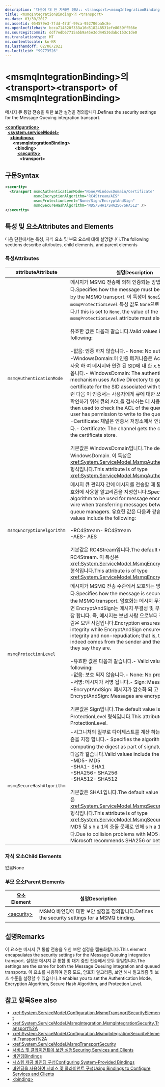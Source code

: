 ```yaml
---
description: '다음에 대 한 자세한 정보:: <transport><msmqIntegrationBinding>'
title: <msmqIntegrationBinding>의 <transport>
ms.date: 03/30/2017
ms.assetid: 054579e3-7fdd-47df-99ca-952706ba5c8e
ms.openlocfilehash: bcca714320f333a16d518248531efe8039ff566e
ms.sourcegitcommit: ddf7edb67715a5b9a45e3dd44536dabc153c1de0
ms.translationtype: MT
ms.contentlocale: ko-KR
ms.lasthandoff: 02/06/2021
ms.locfileid: "99773526"
---
```

# <a name="transport-of-msmqintegrationbinding"></a><span data-ttu-id="232d9-103">\<msmqIntegrationBinding>의 \<transport></span><span class="sxs-lookup"><span data-stu-id="232d9-103">\<transport> of \<msmqIntegrationBinding></span></span>

<span data-ttu-id="232d9-104">메시지 큐 통합 전송을 위한 보안 설정을 정의합니다.</span><span class="sxs-lookup"><span data-stu-id="232d9-104">Defines the security settings for the Message Queuing integration transport.</span></span>  
  
[**\<configuration>**](../configuration-element.md)\
&nbsp;&nbsp;[**\<system.serviceModel>**](system-servicemodel.md)\
&nbsp;&nbsp;&nbsp;&nbsp;[**\<bindings>**](bindings.md)\
&nbsp;&nbsp;&nbsp;&nbsp;&nbsp;&nbsp;[**\<msmqIntegrationBinding>**](msmqintegrationbinding.md)\
&nbsp;&nbsp;&nbsp;&nbsp;&nbsp;&nbsp;&nbsp;&nbsp;**\<binding>**\
&nbsp;&nbsp;&nbsp;&nbsp;&nbsp;&nbsp;&nbsp;&nbsp;&nbsp;&nbsp;[**\<security>**](security-of-msmqintegrationbinding.md)\
&nbsp;&nbsp;&nbsp;&nbsp;&nbsp;&nbsp;&nbsp;&nbsp;&nbsp;&nbsp;&nbsp;&nbsp;**\<transport>**  
  
## <a name="syntax"></a><span data-ttu-id="232d9-105">구문</span><span class="sxs-lookup"><span data-stu-id="232d9-105">Syntax</span></span>  
  
```xml  
<security>
  <transport msmqAuthenticationMode="None/WindowsDomain/Certificate"
             msmqEncryptionAlgorithm="RC4Stream/AES"
             msmqProtectionLevel="None/Sign/EncryptAndSign"
             msmqSecureHashAlgorithm="MD5/SHA1/SHA256/SHA512" />
</security>
```  
  
## <a name="attributes-and-elements"></a><span data-ttu-id="232d9-106">특성 및 요소</span><span class="sxs-lookup"><span data-stu-id="232d9-106">Attributes and Elements</span></span>  

 <span data-ttu-id="232d9-107">다음 단원에서는 특성, 자식 요소 및 부모 요소에 대해 설명합니다.</span><span class="sxs-lookup"><span data-stu-id="232d9-107">The following sections describe attributes, child elements, and parent elements</span></span>  
  
### <a name="attributes"></a><span data-ttu-id="232d9-108">특성</span><span class="sxs-lookup"><span data-stu-id="232d9-108">Attributes</span></span>  
  
|<span data-ttu-id="232d9-109">attribute</span><span class="sxs-lookup"><span data-stu-id="232d9-109">Attribute</span></span>|<span data-ttu-id="232d9-110">설명</span><span class="sxs-lookup"><span data-stu-id="232d9-110">Description</span></span>|  
|---------------|-----------------|  
|`msmqAuthenticationMode`|<span data-ttu-id="232d9-111">메시지가 MSMQ 전송에 의해 인증되는 방법을 지정합니다.</span><span class="sxs-lookup"><span data-stu-id="232d9-111">Specifies how the message must be authenticated by the MSMQ transport.</span></span> <span data-ttu-id="232d9-112">이 특성이 `None`으로 설정되면 `msmqProtectionLevel` 특성 값도 `None`으로 설정되어야 합니다.</span><span class="sxs-lookup"><span data-stu-id="232d9-112">If this is set to `None`, the value of the `msmqProtectionLevel` attribute must also be set to `None`.</span></span><br /><br /> <span data-ttu-id="232d9-113">유효한 값은 다음과 같습니다.</span><span class="sxs-lookup"><span data-stu-id="232d9-113">Valid values include the following:</span></span><br /><br /> <span data-ttu-id="232d9-114">-없음: 인증 하지 않습니다.</span><span class="sxs-lookup"><span data-stu-id="232d9-114">-   None: No authentication.</span></span><br /><span data-ttu-id="232d9-115">-WindowsDomain:이 인증 메커니즘은 Active Directory를 사용 하 여 메시지와 연결 된 SID에 대 한 x.509 인증서를 가져옵니다.</span><span class="sxs-lookup"><span data-stu-id="232d9-115">-   WindowsDomain: The authentication mechanism uses Active Directory to get the X.509 certificate for the SID associated with the message.</span></span> <span data-ttu-id="232d9-116">그런 다음 이 인증서는 사용자에게 큐에 대한 쓰기 권한이 있는지 확인하기 위해 큐의 ACL을 검사하는 데 사용됩니다.</span><span class="sxs-lookup"><span data-stu-id="232d9-116">This is then used to check the ACL of the queue to ensure the user has permission to write to the queue.</span></span><br /><span data-ttu-id="232d9-117">-Certificate: 채널은 인증서 저장소에서 인증서를 가져옵니다.</span><span class="sxs-lookup"><span data-stu-id="232d9-117">-   Certificate: The channel gets the certificate from the certificate store.</span></span><br /><br /> <span data-ttu-id="232d9-118">기본값은 WindowsDomain입니다.</span><span class="sxs-lookup"><span data-stu-id="232d9-118">The default value is WindowsDomain.</span></span> <span data-ttu-id="232d9-119">이 특성은 <xref:System.ServiceModel.MsmqAuthenticationMode> 형식입니다.</span><span class="sxs-lookup"><span data-stu-id="232d9-119">This attribute is of type <xref:System.ServiceModel.MsmqAuthenticationMode>.</span></span>|  
|`msmqEncryptionAlgorithm`|<span data-ttu-id="232d9-120">메시지 큐 관리자 간에 메시지를 전송할 때 통신 중에 메시지 암호화에 사용할 알고리즘을 지정합니다.</span><span class="sxs-lookup"><span data-stu-id="232d9-120">Specifies the algorithm to be used for message encryption on the wire when transferring messages between message queue managers.</span></span> <span data-ttu-id="232d9-121">유효한 값은 다음과 같습니다.</span><span class="sxs-lookup"><span data-stu-id="232d9-121">Valid values include the following:</span></span><br /><br /> <span data-ttu-id="232d9-122">-RC4Stream</span><span class="sxs-lookup"><span data-stu-id="232d9-122">-   RC4Stream</span></span><br /><span data-ttu-id="232d9-123">-AES</span><span class="sxs-lookup"><span data-stu-id="232d9-123">-   AES</span></span><br /><br /> <span data-ttu-id="232d9-124">기본값은 RC4Stream입니다.</span><span class="sxs-lookup"><span data-stu-id="232d9-124">The default value is RC4Stream.</span></span> <span data-ttu-id="232d9-125">이 특성은 <xref:System.ServiceModel.MsmqEncryptionAlgorithm> 형식입니다.</span><span class="sxs-lookup"><span data-stu-id="232d9-125">This attribute is of type <xref:System.ServiceModel.MsmqEncryptionAlgorithm>.</span></span>|  
|`msmqProtectionLevel`|<span data-ttu-id="232d9-126">메시지가 MSMQ 전송 수준에서 보호되는 방식을 지정합니다.</span><span class="sxs-lookup"><span data-stu-id="232d9-126">Specifies how the message is secured at the level of the MSMQ transport.</span></span> <span data-ttu-id="232d9-127">암호화는 메시지 무결성을 보장 하는 반면 EncryptAndSign는 메시지 무결성 및 부인 방지를 모두 보장 합니다. 즉, 메시지는 보낸 사람 으로부터 전송 되 고 보낸 사람은 보낸 사람입니다.</span><span class="sxs-lookup"><span data-stu-id="232d9-127">Encryption ensures message integrity while EncryptAndSign ensures both message integrity and non-repudiation; that is, the message indeed comes from the sender and the sender is who they say they are.</span></span><br /><br /> <span data-ttu-id="232d9-128">-유효한 값은 다음과 같습니다.</span><span class="sxs-lookup"><span data-stu-id="232d9-128">-   Valid values include the following:</span></span><br /><span data-ttu-id="232d9-129">-없음: 보호 되지 않습니다.</span><span class="sxs-lookup"><span data-stu-id="232d9-129">-   None: No protection.</span></span><br /><span data-ttu-id="232d9-130">-서명: 메시지가 서명 됩니다.</span><span class="sxs-lookup"><span data-stu-id="232d9-130">-   Sign: Messages are signed.</span></span><br /><span data-ttu-id="232d9-131">-EncryptAndSign: 메시지가 암호화 되 고 서명 됩니다.</span><span class="sxs-lookup"><span data-stu-id="232d9-131">-   EncryptAndSign: Messages are encrypted and signed.</span></span><br /><br /> <span data-ttu-id="232d9-132">기본값은 Sign입니다.</span><span class="sxs-lookup"><span data-stu-id="232d9-132">The default value is Sign.</span></span> <span data-ttu-id="232d9-133">이 특성은 ProtectionLevel 형식입니다.</span><span class="sxs-lookup"><span data-stu-id="232d9-133">This attribute is of type ProtectionLevel.</span></span>|  
|`msmqSecureHashAlgorithm`|<span data-ttu-id="232d9-134">-시그니처의 일부로 다이제스트를 계산 하는 데 사용할 알고리즘을 지정 합니다.</span><span class="sxs-lookup"><span data-stu-id="232d9-134">-   Specifies the algorithm to be used in computing the digest as part of signatures.</span></span> <span data-ttu-id="232d9-135">유효한 값은 다음과 같습니다.</span><span class="sxs-lookup"><span data-stu-id="232d9-135">Valid values include the following:</span></span><br /><span data-ttu-id="232d9-136">-MD5</span><span class="sxs-lookup"><span data-stu-id="232d9-136">-   MD5</span></span><br /><span data-ttu-id="232d9-137">-SHA1</span><span class="sxs-lookup"><span data-stu-id="232d9-137">-   SHA1</span></span><br /><span data-ttu-id="232d9-138">-SHA256</span><span class="sxs-lookup"><span data-stu-id="232d9-138">-   SHA256</span></span><br /><span data-ttu-id="232d9-139">-SHA512</span><span class="sxs-lookup"><span data-stu-id="232d9-139">-   SHA512</span></span><br /><br /> <span data-ttu-id="232d9-140">기본값은 SHA1입니다.</span><span class="sxs-lookup"><span data-stu-id="232d9-140">The default value is SHA1.</span></span> <span data-ttu-id="232d9-141">이 특성은 <xref:System.ServiceModel.MsmqSecureHashAlgorithm> 형식입니다.</span><span class="sxs-lookup"><span data-stu-id="232d9-141">This attribute is of type <xref:System.ServiceModel.MsmqSecureHashAlgorithm>.</span></span><br><span data-ttu-id="232d9-142">MD5 및 s h a 1의 충돌 문제로 인해 s h a 1 이상을 권장 합니다.</span><span class="sxs-lookup"><span data-stu-id="232d9-142">Due to collision problems with MD5 and SHA1, Microsoft recommends SHA256 or better.</span></span>|  
  
### <a name="child-elements"></a><span data-ttu-id="232d9-143">자식 요소</span><span class="sxs-lookup"><span data-stu-id="232d9-143">Child Elements</span></span>  

 <span data-ttu-id="232d9-144">없음</span><span class="sxs-lookup"><span data-stu-id="232d9-144">None</span></span>  
  
### <a name="parent-elements"></a><span data-ttu-id="232d9-145">부모 요소</span><span class="sxs-lookup"><span data-stu-id="232d9-145">Parent Elements</span></span>  
  
|<span data-ttu-id="232d9-146">요소</span><span class="sxs-lookup"><span data-stu-id="232d9-146">Element</span></span>|<span data-ttu-id="232d9-147">설명</span><span class="sxs-lookup"><span data-stu-id="232d9-147">Description</span></span>|  
|-------------|-----------------|  
|[\<security>](security-of-basichttpbinding.md)|<span data-ttu-id="232d9-148">MSMQ 바인딩에 대한 보안 설정을 정의합니다.</span><span class="sxs-lookup"><span data-stu-id="232d9-148">Defines the security settings for a MSMQ binding.</span></span>|  
  
## <a name="remarks"></a><span data-ttu-id="232d9-149">설명</span><span class="sxs-lookup"><span data-stu-id="232d9-149">Remarks</span></span>  

 <span data-ttu-id="232d9-150">이 요소는 메시지 큐 통합 전송을 위한 보안 설정을 캡슐화합니다.</span><span class="sxs-lookup"><span data-stu-id="232d9-150">This element encapsulates the security settings for the Message Queuing integration transport.</span></span> <span data-ttu-id="232d9-151">설정은 메시지 큐 통합 및 대기 중인 전송에서 모두 동일합니다.</span><span class="sxs-lookup"><span data-stu-id="232d9-151">The settings are the same for both the Message Queuing integration and queued transports.</span></span> <span data-ttu-id="232d9-152">이 요소를 사용하여 인증 모드, 암호화 알고리즘, 보안 해시 알고리즘 및 보호 수준을 설정할 수 있습니다.</span><span class="sxs-lookup"><span data-stu-id="232d9-152">It enables you to set the Authentication Mode, Encryption Algorithm, Secure Hash Algorithm, and Protection Level.</span></span>  
  
## <a name="see-also"></a><span data-ttu-id="232d9-153">참고 항목</span><span class="sxs-lookup"><span data-stu-id="232d9-153">See also</span></span>

- <xref:System.ServiceModel.Configuration.MsmqTransportSecurityElement>
- <xref:System.ServiceModel.MsmqIntegration.MsmqIntegrationSecurity.Transport%2A>
- <xref:System.ServiceModel.Configuration.MsmqIntegrationSecurityElement.Transport%2A>
- <xref:System.ServiceModel.MsmqTransportSecurity>
- [<span data-ttu-id="232d9-154">서비스 및 클라이언트에 보안 설정</span><span class="sxs-lookup"><span data-stu-id="232d9-154">Securing Services and Clients</span></span>](../../../wcf/feature-details/securing-services-and-clients.md)
- [<span data-ttu-id="232d9-155">바인딩</span><span class="sxs-lookup"><span data-stu-id="232d9-155">Bindings</span></span>](../../../wcf/bindings.md)
- [<span data-ttu-id="232d9-156">시스템 제공 바인딩 구성</span><span class="sxs-lookup"><span data-stu-id="232d9-156">Configuring System-Provided Bindings</span></span>](../../../wcf/feature-details/configuring-system-provided-bindings.md)
- [<span data-ttu-id="232d9-157">바인딩을 사용하여 서비스 및 클라이언트 구성</span><span class="sxs-lookup"><span data-stu-id="232d9-157">Using Bindings to Configure Services and Clients</span></span>](../../../wcf/using-bindings-to-configure-services-and-clients.md)
- [\<binding>](bindings.md)
